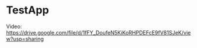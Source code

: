 # TestApp

Video: https://drive.google.com/file/d/1fFY_DoufeN5KiKoRHPDEFcE9fV81SJeK/view?usp=sharing
